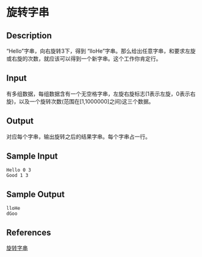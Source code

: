 # 旋转字串

## Description

“Hello”字串，向右旋转3下，得到 “lloHe”字串。那么给出任意字串，和要求左旋或右旋的次数，就应该可以得到一个新字串。这个工作你肯定行。

## Input

有多组数据，每组数据含有一个无空格字串，左旋右旋标志(1表示左旋，0表示右旋)，以及一个旋转次数(范围在[1,1000000]之间)这三个数据。

## Output

对应每个字串，输出旋转之后的结果字串。每个字串占一行。

## Sample Input

```
Hello 0 3
Good 1 3
```

## Sample Output

```
lloHe
dGoo
```

## References

[旋转字串](http://cpp.zjut.edu.cn/ShowProblem.aspx?ShowID=1919)
